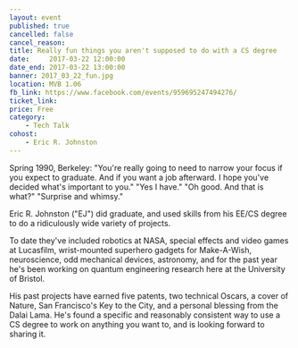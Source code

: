 ```yaml
---
layout: event
published: true
cancelled: false
cancel_reason:
title: Really fun things you aren't supposed to do with a CS degree
date:     2017-03-22 12:00:00
date_end: 2017-03-22 13:00:00
banner: 2017_03_22_fun.jpg
location: MVB 1.06
fb_link: https://www.facebook.com/events/959695247494276/
ticket_link:
price: Free
category:
    - Tech Talk
cohost:
    - Eric R. Johnston
---
```


Spring 1990, Berkeley: "You're really going to need to narrow your focus if you expect to graduate. And if you want a job afterward. I hope you've decided what's important to you."
"Yes I have."
"Oh good. And that is what?"
"Surprise and whimsy."

Eric R. Johnston ("EJ") did graduate, and used skills from his EE/CS degree to do a ridiculously wide variety of projects.

To date they've included robotics at NASA, special effects and video games at Lucasfilm, wrist-mounted superhero gadgets for Make-A-Wish, neuroscience, odd mechanical devices, astronomy, and for the past year he's been working on quantum engineering research here at the University of Bristol.

His past projects have earned five patents, two technical Oscars, a cover of Nature, San Francisco's Key to the City, and a personal blessing from the Dalai Lama. He's found a specific and reasonably consistent way to use a CS degree to work on anything you want to, and is looking forward to sharing it.

